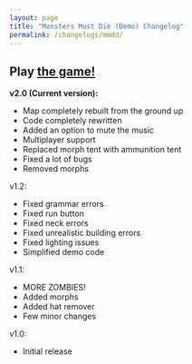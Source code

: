 ```yaml
---
layout: page
title: "Monsters Must Die (Demo) Changelog"
permalink: /changelogs/mmdd/
---
```


## Play <a href="https://rblx.games/4910020000" target="_blank">the game!</a>

**v2.0 (Current version):**
  - Map completely rebuilt from the ground up
  - Code completely rewritten
  - Added an option to mute the music
  - Multiplayer support
  - Replaced morph tent with ammunition tent
  - Fixed a lot of bugs
  - Removed morphs

v1.2:
  - Fixed grammar errors
  - Fixed run button
  - Fixed neck errors
  - Fixed unrealistic building errors
  - Fixed lighting issues
  - Simplified demo code

v1.1:
  - MORE ZOMBIES!
  - Added morphs
  - Added hat remover
  - Few minor changes

v1.0:
  - Initial release